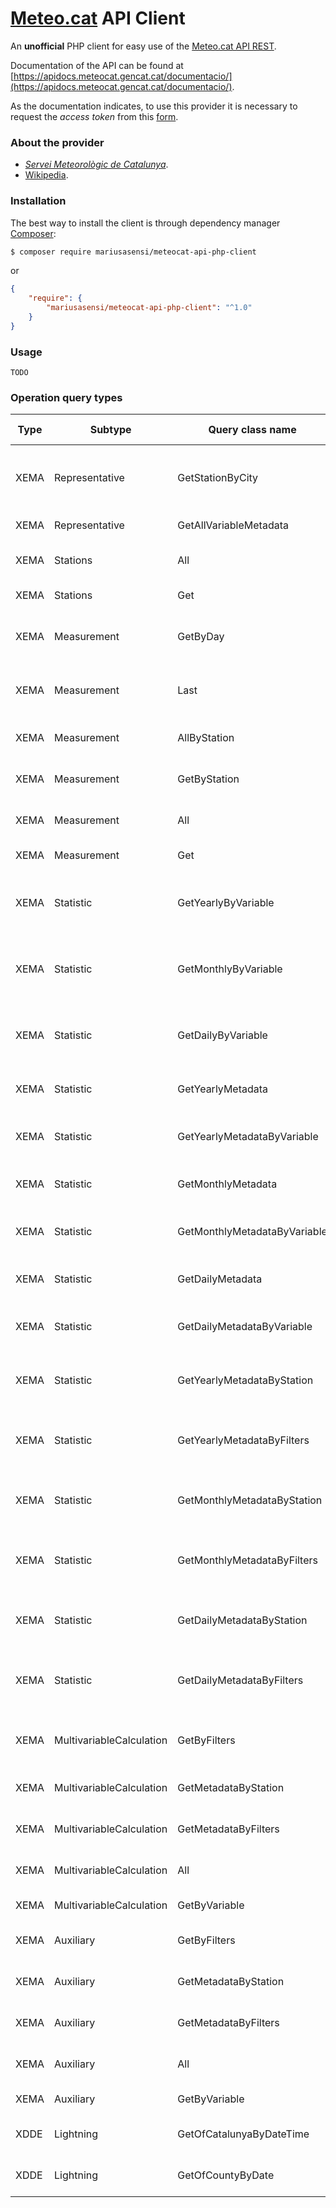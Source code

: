 # [Meteo.cat](https://www.meteo.cat) API Client
An **unofficial** PHP client for easy use of the [Meteo.cat API REST](https://apidocs.meteocat.gencat.cat/).

Documentation of the API can be found at [https://apidocs.meteocat.gencat.cat/documentacio/](https://apidocs.meteocat.gencat.cat/documentacio/).

As the documentation indicates, to use this provider it is necessary to request the _access token_ from this [form](https://apidocs.meteocat.gencat.cat/documentacio/acces-ciutada-i-administracio/). 

### About the provider
- [_Servei Meteorològic de Catalunya_](http://www.meteo.cat/).
- [Wikipedia](https://en.wikipedia.org/wiki/Meteorological_Service_of_Catalonia). 

### Installation
The best way to install the client is through dependency manager [Composer](https://getcomposer.org/):

```bash
$ composer require mariusasensi/meteocat-api-php-client
```
or
```json
{
    "require": {
        "mariusasensi/meteocat-api-php-client": "^1.0"
    }
}
```

### Usage
```
TODO
```

### Operation query types
| Type | Subtype                  | Query class name             | Documentation                                                                                                                             | Description (CA)                                              |
|------|--------------------------|------------------------------|-------------------------------------------------------------------------------------------------------------------------------------------|---------------------------------------------------------------|
| XEMA | Representative           | GetStationByCity             | [Link](https://apidocs.meteocat.gencat.cat/documentacio/representatives/#estacions-representatives-per-a-un-municipi-i-una-variable)      | Estacions representatives per a un municipi i una variable    |
| XEMA | Representative           | GetAllVariableMetadata       | [Link](https://apidocs.meteocat.gencat.cat/documentacio/representatives/#metadades-de-variables)                                          | Metadades de variables                                        |
| XEMA | Stations                 | All                          | [Link](https://apidocs.meteocat.gencat.cat/documentacio/metadades-estacions/#metadades-de-totes-les-estacions)                            | Metadades de totes les estacions                              |
| XEMA | Stations                 | Get                          | [Link](https://apidocs.meteocat.gencat.cat/documentacio/metadades-estacions/#metadades-duna-estacio)                                      | Metadades d'una estació                                       |
| XEMA | Measurement              | GetByDay                     | [Link](https://apidocs.meteocat.gencat.cat/documentacio/dades-mesurades/#dades-duna-variable-per-a-totes-les-estacions)                   | Dades d'una variable per a totes les estacions                |
| XEMA | Measurement              | Last                         | [Link](https://apidocs.meteocat.gencat.cat/documentacio/dades-mesurades/#ultimes-dades-duna-variable-per-a-totes-les-estacions)           | Últimes dades d'una variable per a totes les estacions        |
| XEMA | Measurement              | AllByStation                 | [Link](https://apidocs.meteocat.gencat.cat/documentacio/dades-mesurades/#metadades-de-les-variables-duna-estacio)                         | Metadades de les variables d'una estació                      |
| XEMA | Measurement              | GetByStation                 | [Link](https://apidocs.meteocat.gencat.cat/documentacio/dades-mesurades/#metadades-duna-variable-duna-estacio)                            | Metadades d'una variable d'una estació                        |
| XEMA | Measurement              | All                          | [Link](https://apidocs.meteocat.gencat.cat/documentacio/dades-mesurades/#metadades-de-totes-les-variables)                                | Metadades de totes les variables                              |
| XEMA | Measurement              | Get                          | [Link](https://apidocs.meteocat.gencat.cat/documentacio/dades-mesurades/#metadades-duna-variable)                                         | Metadades d'una variable                                      |
| XEMA | Statistic                | GetYearlyByVariable          | [Link](https://apidocs.meteocat.gencat.cat/documentacio/estadistics-diaris/#estadistics-anuals-duna-variable-per-a-totes-les-estacions)   | Estadístics anuals d'una variable per a totes les estacions   |
| XEMA | Statistic                | GetMonthlyByVariable         | [Link](https://apidocs.meteocat.gencat.cat/documentacio/estadistics-diaris/#estadistics-mensuals-duna-variable-per-a-totes-les-estacions) | Estadístics mensuals d'una variable per a totes les estacions |
| XEMA | Statistic                | GetDailyByVariable           | [Link](https://apidocs.meteocat.gencat.cat/documentacio/estadistics-diaris/#estadistics-diaris-duna-variable-per-a-totes-les-estacions)   | Estadístics diaris d'una variable per a totes les estacions   |
| XEMA | Statistic                | GetYearlyMetadata            | [Link](https://apidocs.meteocat.gencat.cat/documentacio/estadistics-diaris/#metadades-destadistics-anuals)                                | Metadades d'estadístics anuals                                |
| XEMA | Statistic                | GetYearlyMetadataByVariable  | [Link](https://apidocs.meteocat.gencat.cat/documentacio/estadistics-diaris/#metadades-destadistics-anuals-per-variable)                   | Metadades d'estadístics anuals per variable                   |
| XEMA | Statistic                | GetMonthlyMetadata           | [Link](https://apidocs.meteocat.gencat.cat/documentacio/estadistics-diaris/#metadades-destadistics-mensuals)                              | Metadades d'estadístics mensuals                              |
| XEMA | Statistic                | GetMonthlyMetadataByVariable | [Link](https://apidocs.meteocat.gencat.cat/documentacio/estadistics-diaris/#metadades-destadistics-mensuals-per-variable)                 | Metadades d'estadístics mensuals per variable                 |
| XEMA | Statistic                | GetDailyMetadata             | [Link](https://apidocs.meteocat.gencat.cat/documentacio/estadistics-diaris/#metadades-destadistics-diaris)                                | Metadades d'estadístics diaris                                |
| XEMA | Statistic                | GetDailyMetadataByVariable   | [Link](https://apidocs.meteocat.gencat.cat/documentacio/estadistics-diaris/#metadades-destadistics-diaris-per-variable)                   | Metadades d'estadístics diaris per variable                   |
| XEMA | Statistic                | GetYearlyMetadataByStation   | [Link](https://apidocs.meteocat.gencat.cat/documentacio/estadistics-diaris/#metadades-destadistics-anuals-duna-estacio)                   | Metadades d'estadístics anuals d'una estació                  |
| XEMA | Statistic                | GetYearlyMetadataByFilters   | [Link](https://apidocs.meteocat.gencat.cat/documentacio/estadistics-diaris/#metadades-destadistics-anuals-duna-variable-duna-estacio)     | Metadades d'estadístics anuals d'una variable d'una estació   |
| XEMA | Statistic                | GetMonthlyMetadataByStation  | [Link](https://apidocs.meteocat.gencat.cat/documentacio/estadistics-diaris/#metadades-destadistics-mensuals-duna-estacio)                 | Metadades d'estadístics mensuals d'una estació                |
| XEMA | Statistic                | GetMonthlyMetadataByFilters  | [Link](https://apidocs.meteocat.gencat.cat/documentacio/estadistics-diaris/#metadades-destadistics-mensuals-duna-variable-duna-estacio)   | Metadades d'estadístics mensuals d'una variable d'una estació |
| XEMA | Statistic                | GetDailyMetadataByStation    | [Link](https://apidocs.meteocat.gencat.cat/documentacio/estadistics-diaris/#metadades-destadistics-diaris-duna-estacio)                   | Metadades d'estadístics diaris d'una estació                  |
| XEMA | Statistic                | GetDailyMetadataByFilters    | [Link](https://apidocs.meteocat.gencat.cat/documentacio/estadistics-diaris/#metadades-destadistics-diaris-duna-variable-duna-estacio)     | Metadades d'estadístics diaris d'una variable d'una estació   |
| XEMA | MultivariableCalculation | GetByFilters                 | [Link](https://apidocs.meteocat.gencat.cat/documentacio/calcul-multivariable/#calcul-multivariable-duna-variable-a-una-estacio)           | Càlcul multivariable d'una variable a una estació             |
| XEMA | MultivariableCalculation | GetMetadataByStation         | [Link](https://apidocs.meteocat.gencat.cat/documentacio/calcul-multivariable/#metadades-de-les-variables-duna-estacio)                    | Metadades de les variables d'una estació                      |
| XEMA | MultivariableCalculation | GetMetadataByFilters         | [Link](https://apidocs.meteocat.gencat.cat/documentacio/calcul-multivariable/#metadades-duna-variable-duna-estacio)                       | Metadades d'una variable d'una estació                        |
| XEMA | MultivariableCalculation | All                          | [Link](https://apidocs.meteocat.gencat.cat/documentacio/calcul-multivariable/#metadades-de-totes-les-variables)                           | Metadades de totes les variables                              |
| XEMA | MultivariableCalculation | GetByVariable                | [Link](https://apidocs.meteocat.gencat.cat/documentacio/calcul-multivariable/#metadades-duna-variable)                                    | Metadades d'una variable                                      |
| XEMA | Auxiliary                | GetByFilters                 | [Link](https://apidocs.meteocat.gencat.cat/documentacio/dades-auxiliars/#calcul-auxiliars-duna-variable-a-una-estacio)                    | Càlcul auxiliars d'una variable a una estació                 |
| XEMA | Auxiliary                | GetMetadataByStation         | [Link](https://apidocs.meteocat.gencat.cat/documentacio/dades-auxiliars/#metadades-de-les-variables-duna-estacio)                         | Metadades de les variables d'una estació                      |
| XEMA | Auxiliary                | GetMetadataByFilters         | [Link](https://apidocs.meteocat.gencat.cat/documentacio/dades-auxiliars/#metadades-duna-variable-duna-estacio)                            | Metadades d'una variable d'una estació                        |
| XEMA | Auxiliary                | All                          | [Link](https://apidocs.meteocat.gencat.cat/documentacio/dades-auxiliars/#metadades-de-totes-les-variables)                                | Metadades de totes les variables                              |
| XEMA | Auxiliary                | GetByVariable                | [Link](https://apidocs.meteocat.gencat.cat/documentacio/dades-auxiliars/#metadades-duna-variable)                                         | Metadades d'una variable                                      |
| XDDE | Lightning                | GetOfCatalunyaByDateTime     | [Link](https://apidocs.meteocat.gencat.cat/documentacio/xarxa-de-deteccio-de-descarregues-electriques/#dades-de-descarregues-a-catalunya) | Dades de descàrregues a Catalunya                             |
| XDDE | Lightning                | GetOfCountyByDate            | [Link](https://apidocs.meteocat.gencat.cat/documentacio/xarxa-de-deteccio-de-descarregues-electriques/#resum-de-descarregues-per-comarca) | Resum de descàrregues per comarca                             |
